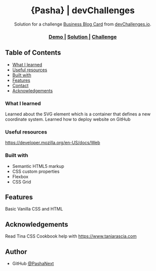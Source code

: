 <!-- Please update value in the {}  -->

<h1 align="center">{Pasha} | devChallenges</h1>

<div align="center">
   Solution for a challenge <a href="https://devchallenges.io/challenge/business-blog-card" target="_blank">Business Blog Card</a> from <a href="http://devchallenges.io" target="_blank">devChallenges.io</a>.
</div>

<div align="center">
  <h3>
    <a href="{https://your-demo-link.your-domain}">
      Demo
    </a>
    <span> | </span>
    <a href="{https://your-url-to-the-solution}">
      Solution
    </a>
    <span> | </span>
    <a href="https://devchallenges.io/challenge/business-blog-card">
      Challenge
    </a>
  </h3>
</div>

<!-- TABLE OF CONTENTS -->

## Table of Contents

- [What I learned](#what-i-learned)
- [Useful resources](#useful-resources)
- [Built with](#built-with)
- [Features](#features)
- [Contact](#contact)
- [Acknowledgements](#acknowledgements)

<!-- OVERVIEW -->

### What I learned

Learned about the SVG element which is a container that defines a new coordinate system.
Learned how to deploy website on GitHub

### Useful resources

https://developer.mozilla.org/en-US/docs/Web

### Built with

- Semantic HTML5 markup
- CSS custom properties
- Flexbox
- CSS Grid

## Features

Basic Vanilla CSS and HTML

## Acknowledgements

Read Tina CSS Cookbook help with
https://www.taniarascia.com

## Author

- GitHub [@PashaNext](https://{github.com/PashaNext})
